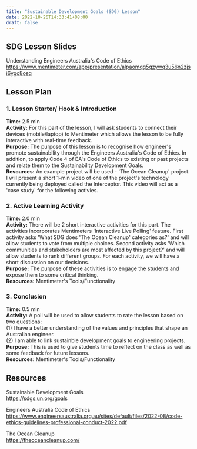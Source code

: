 ```yaml
---
title: "Sustainable Development Goals (SDG) Lesson"
date: 2022-10-26T14:33:41+08:00
draft: false
---
```


## SDG Lesson Slides

Understanding Engineers Australia's Code of Ethics  
https://www.mentimeter.com/app/presentation/alpaomqq5gzywq3u56n2zjsi6ygc8osq

## Lesson Plan

### 1. Lesson Starter/ Hook & Introduction
**Time:** 2.5 min  
**Activity:** For this part of the lesson, I will ask students to connect their devices (mobile/laptop) to Mentimeter which allows the lesson to be fully interactive with real-time feedback.  
**Purpose:** The purpose of this lesson is to recognise how engineer's promote sustainability through the Engineers Australia's Code of Ethics. In addition, to apply Code 4 of EA's Code of Ethics to existing or past projects and relate them to the Sustainability Development Goals.  
**Resources:** An example project will be used - 'The Ocean Cleanup' project. I will present a short 1-min video of one of the project's technology currently being deployed called the Interceptor. This video will act as a 'case study' for the following activies.

### 2. Active Learning Activity 
**Time:** 2.0 min  
**Activity:** There will be 2 short interactive activities for this part. The activities incorporates Mentimeters 'Interactive Live Polling' feature. First activity asks 'What SDG does 'The Ocean Cleanup' categories as?' and will allow students to vote from multiple choices. Second activity asks 'Which communities and stakeholders are most affected by this project?' and will allow students to rank different groups. For each activity, we will have a short discussion on our decisions.  
**Purpose:** The purpose of these activities is to engage the students and expose them to some critical thinking.  
**Resources:** Mentimeter's Tools/Functionality


### 3. Conclusion
**Time:** 0.5 min  
**Activity:** A poll will be used to allow students to rate the lesson based on two questions:  
(1) I have a better understanding of the values and principles that shape an Australian engineer.   
(2) I am able to link sustainble development goals to engineering projects.  
**Purpose:** This is used to give students time to reflect on the class as well as some feedback for future lessons.  
**Resources:** Mentimeter's Tools/Functionality

## Resources

Sustainable Development Goals  
https://sdgs.un.org/goals

Engineers Australia Code of Ethics   
https://www.engineersaustralia.org.au/sites/default/files/2022-08/code-ethics-guidelines-professional-conduct-2022.pdf

The Ocean Cleanup  
https://theoceancleanup.com/